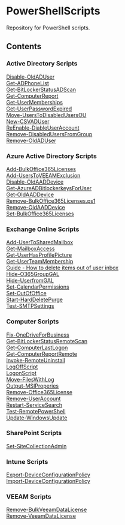 # PowerShellScripts
Repository for PowerShell scripts.

## Contents

### **Active Directory Scripts**

[Disable-OldADUser](Active%20Directory%20Scripts/Disable-OldADUser.ps1)\
[Get-ADPhoneList](Active%20Directory%20Scripts/Get-ADPhoneList.ps1)\
[Get-BitLockerStatusADScan](Active%20Directory%20Scripts/Get-BitLockerStatusADScan.ps1)\
[Get-ComputerReport](Active%20Directory%20Scripts/Get-ComputerReport.ps1)\
[Get-UserMemberships](Active%20Directory%20Scripts/Get-UserMemberships.ps1)\
[Get-UserPasswordExpired](Active%20Directory%20Scripts/Get-UserPasswordExpired.ps1)\
[Move-UsersToDisabledUsersOU](Active%20Directory%20Scripts/Move-UsersToDisabledUsersOU.ps1)\
[New-CSVADUser](Active%20Directory%20Scripts/New-CsvADUser.ps1)\
[ReEnable-DiableUserAccount](Active%20Directory%20Scripts\ReEnable-DisabledUserAccount.ps1)\
[Remove-DisabledUsersFromGroup](Active%20Directory%20Scripts\Remove-DisabledUsersfromGroup.ps1)\
[Remove-OldADUser](Active%20Directory%20Scripts/Remove-OldADUser.ps1)

### **Azure Active Directory Scripts**

[Add-BulkOffice365Licenses](Azure%20Active%20Directory%20Scripts/Add-BulkOffice365Licenses.ps1)\
[Add-UsersToVEEAMExclusion](Azure%20Active%20Directory%20Scripts/Add-UsersToVEEAMExclusion.ps1)\
[Disable-OldAADDevice](Azure%20Active%20Directory%20Scripts/Disable-OldAADDevice.ps1)\
[Get-AzureADBitlockerkeysForUser](Azure%20Active%20Directory%20Scripts/Get-AzureADBitlockerkeysForUser.ps1)\
[Get-OldAADDevice](Azure%20Active%20Directory%20Scripts/Get-OldAADDevice.ps1)\
[Remove-BulkOffice365Licenses.ps1](Azure%20Active%20Directory%20Scripts/Remove-BulkOffice365Licenses.ps1)\
[Remove-OldAADDevice](Azure%20Active%20Directory%20Scripts/Remove-OldAADDevice.ps1)\
[Set-BulkOffice365Licenses](Azure%20Active%20Directory%20Scripts/Set-BulkOffice365Licenses.ps1)

### **Exchange Online Scripts**

[Add-UserToSharedMailbox](Exchange%20Online%20Scripts/Add-UserToSharedMailbox.ps1)\
[Get-MailboxAccess](Exchange%20Online%20Scripts/Get-MailboxAccess.ps1)\
[Get-UserHasProfilePicture](Exchange%20Online%20Scripts/Get-UserHasProfilePicture.ps1)\
[Get-UserTeamMembership](Exchange%20Online%20Scripts/Get-UserTeamMembership.ps1)\
[Guide - How to delete items out of user inbox](Exchange%20Online%20Scripts/Guide%20-%20How%20to%20delete%20Aitems%20out%20of%20user%20inbox%20.docx)\
[Hide-O365GroupGAL](Exchange%20Online%20Scripts/Hide-O365GroupGAL.txt)\
[Hide-UserfromGAL](Exchange%20Online%20Scripts/Hide-UserfromGAL.ps1)\
[Set-CalendarPermissions](Exchange%20Online%20Scripts/Set-CalendarPermissions.ps1)\
[Set-OutOfOffice](Exchange%20Online%20Scripts/Set-OutOfOffice.ps1)\
[Start-HardDeletePurge](Exchange%20Online%20Scripts/Start-HardDeletePurge.ps1)\
[Test-SMTPSettings](Exchange%20Online%20Scripts\Test-SMTPSettings.ps1)

### **Computer Scripts**

[Fix-OneDriveForBusiness](scripts/Fix-OneDriveForBusiness.bat)\
[Get-BitLockerStatusRemoteScan](Computer%20Scripts/Get-BitLockerStatusRemoteScan.ps1)\
[Get-ComputerLastLogon](Computer%20Scripts/Get-ComputerLastLogon.ps1)\
[Get-ComputerReportRemote](Computer%20Scripts/Get-ComputerReportRemote.ps1)\
[Invoke-RemoteUninstall](Computer%20Scripts/Invoke-RemoteUninstall.ps1)\
[LogOffScript](Computer%20Scripts/LogOffScript.ps1)\
[LogonScript](Computer%20Scripts/LogonScript.ps1)\
[Move-FilesWithLog](Computer%20Scripts/Move-FilesWithLog.ps1)\
[Output-MSIProperies](Computer%20Scripts/Output-MSIProperies.ps1)\
[Remove-Office365License](Computer%20Scripts/Remove-Office365License.bat)\
[Remove-UserAccount](Computer%20Scripts/Remove-UserAccount.ps1)\
[Restart-ServiceSearch](Computer%20Scripts/Restart-ServiceSearch.ps1)\
[Test-RemotePowerShell](Computer%20Scripts/Test-RemotePowerShell.ps1)\
[Update-WindowsUpdate](Computer%20Scripts/Update-WindowsUpdate.ps1)

### **SharePoint Scripts**

[Set-SiteCollectionAdmin](SharePoint%20Scripts/Set-SiteCollectionAdmin.ps1)

### **Intune Scripts**

[Export-DeviceConfigurationPolicy](Intune%20Scripts/Export-DeviceConfigurationPolicy.ps1)\
[Import-DeviceConfigurationPolicy](Intune%20Scripts/Import-DeviceConfigurationPolicy.ps1)

### **VEEAM Scripts**

[Remove-BulkVeeamDataLicense](VEEAM%20Scripts/Remove-BulkVeeamDataLicense.ps1)\
[Remove-VeeamDataLicense](VEEAM%20Scripts/Remove-VeeamDataLicense.ps1)
